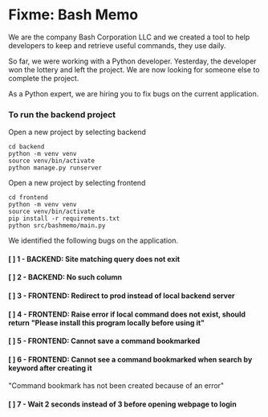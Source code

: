 # Fixme: Bash Memo

We are the company Bash Corporation LLC and we created a tool to help developers to keep and retrieve useful commands, they use daily.

So far, we were working with a Python developer. Yesterday, the developer won the lottery and left the project. We are now looking for someone else to complete the project.

As a Python expert, we are hiring you to fix bugs on the current application.

### To run the backend project
Open a new project by selecting backend
```
cd backend
python -m venv venv
source venv/bin/activate
python manage.py runserver
```

Open a new project by selecting frontend
```
cd frontend
python -m venv venv
source venv/bin/activate
pip install -r requirements.txt
python src/bashmemo/main.py
```

We identified the following bugs on the application.


#### [ ] 1 - BACKEND: Site matching query does not exit
#### [ ] 2 - BACKEND: No such column
#### [ ] 3 - FRONTEND: Redirect to prod instead of local backend server
#### [ ] 4 - FRONTEND: Raise error if local command does not exist, should return "Please install this program locally before using it"
#### [ ] 5 - FRONTEND: Cannot save a command bookmarked
#### [ ] 6 - FRONTEND: Cannot see a command bookmarked when search by keyword after creating it
"Command bookmark has not been created because of an error"
#### [ ] 7 - Wait 2 seconds instead of 3 before opening webpage to login